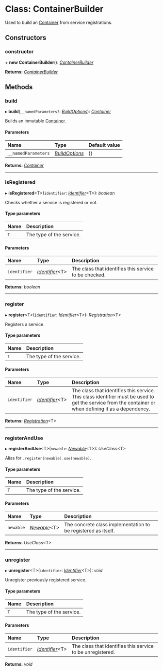 # Class: ContainerBuilder

Used to build an [Container](container.md) from service registrations.

## Constructors

### constructor

\+ **new ContainerBuilder**(): [*ContainerBuilder*](containerbuilder.md)

**Returns:** [*ContainerBuilder*](containerbuilder.md)

## Methods

### build

▸ **build**(`__namedParameters?`: [*BuildOptions*](../README.md#buildoptions)): [*Container*](container.md)

Builds an inmutable [Container](container.md).

#### Parameters

| Name | Type | Default value |
| :------ | :------ | :------ |
| `__namedParameters` | [*BuildOptions*](../README.md#buildoptions) | {} |

**Returns:** [*Container*](container.md)

___

### isRegistered

▸ **isRegistered**<T\>(`identifier`: [*Identifier*](../README.md#identifier)<T\>): *boolean*

Checks whether a service is registered or not.

#### Type parameters

| Name | Description |
| :------ | :------ |
| `T` | The type of the service. |

#### Parameters

| Name | Type | Description |
| :------ | :------ | :------ |
| `identifier` | [*Identifier*](../README.md#identifier)<T\> | The class that identifies this service to be checked. |

**Returns:** *boolean*

___

### register

▸ **register**<T\>(`identifier`: [*Identifier*](../README.md#identifier)<T\>): [*Registration*](registration.md)<T\>

Registers a service.

#### Type parameters

| Name | Description |
| :------ | :------ |
| `T` | The type of the service. |

#### Parameters

| Name | Type | Description |
| :------ | :------ | :------ |
| `identifier` | [*Identifier*](../README.md#identifier)<T\> | The class that identifies this service. This class identifier must be used to get the service from the container or when defining it as a dependency. |

**Returns:** [*Registration*](registration.md)<T\>

___

### registerAndUse

▸ **registerAndUse**<T\>(`newable`: [*Newable*](../interfaces/newable.md)<T\>): *UseClass*<T\>

Alias for `.register(newable).use(newable)`.

#### Type parameters

| Name | Description |
| :------ | :------ |
| `T` | The type of the service. |

#### Parameters

| Name | Type | Description |
| :------ | :------ | :------ |
| `newable` | [*Newable*](../interfaces/newable.md)<T\> | The concrete class implementation to be registered as itself. |

**Returns:** *UseClass*<T\>

___

### unregister

▸ **unregister**<T\>(`identifier`: [*Identifier*](../README.md#identifier)<T\>): *void*

Unregister previously registered service.

#### Type parameters

| Name | Description |
| :------ | :------ |
| `T` | The type of the service. |

#### Parameters

| Name | Type | Description |
| :------ | :------ | :------ |
| `identifier` | [*Identifier*](../README.md#identifier)<T\> | The class that identifies this service to be unregistered. |

**Returns:** *void*
